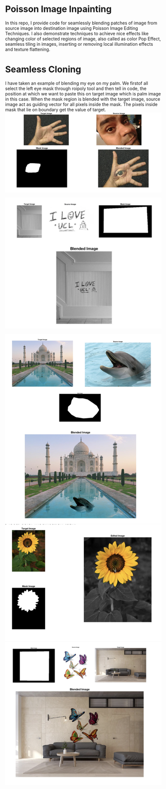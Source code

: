 # Poisson Image Inpainting
In this repo, I provide code for seamlessly blending patches of image from source image into destination image 
using Poisson Image Editing Techniques. I also demonstrate techniques to achieve nice effects like changing color of 
selected regions of image, also called as color Pop Effect, seamless tiling in images, inserting or removing local 
illumination effects and texture flattening.

# Seamless Cloning
I have taken an example of blending my eye on my palm. We firstof all select the left eye mask through roipoly tool and then tell in code, the position at which we want to paste this on target image which is palm image in this case. When the mask region is blended with the target image, source image act as guiding vector for all pixels inside the mask. The pixels inside mask that lie on boundary get the value of target.
![alt tag](https://github.com/apurvmmmec/Poisson-Image-Inpainting/blob/master/resources/eyeInHand.png)


![alt tag](https://github.com/apurvmmmec/Poisson-Image-Inpainting/blob/master/resources/iLoveUCL.png)

![alt tag](https://github.com/apurvmmmec/Poisson-Image-Inpainting/blob/master/resources/dolphinInTajmahal.png)
![alt tag](https://github.com/apurvmmmec/Poisson-Image-Inpainting/blob/master/resources/sunflower.png)
![alt tag](https://github.com/apurvmmmec/Poisson-Image-Inpainting/blob/master/resources/livingRoom.png)
